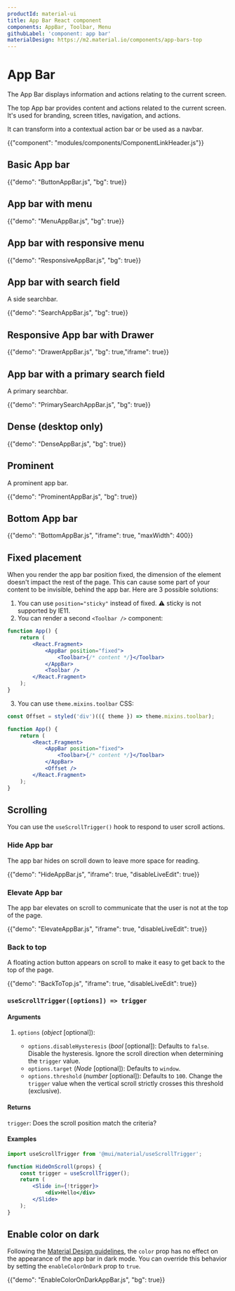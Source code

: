 ```yaml
---
productId: material-ui
title: App Bar React component
components: AppBar, Toolbar, Menu
githubLabel: 'component: app bar'
materialDesign: https://m2.material.io/components/app-bars-top
---
```


# App Bar

<p class="description">The App Bar displays information and actions relating to the current screen.</p>

The top App bar provides content and actions related to the current screen. It's used for branding, screen titles, navigation, and actions.

It can transform into a contextual action bar or be used as a navbar.

{{"component": "modules/components/ComponentLinkHeader.js"}}

## Basic App bar

{{"demo": "ButtonAppBar.js", "bg": true}}

## App bar with menu

{{"demo": "MenuAppBar.js", "bg": true}}

## App bar with responsive menu

{{"demo": "ResponsiveAppBar.js", "bg": true}}

## App bar with search field

A side searchbar.

{{"demo": "SearchAppBar.js", "bg": true}}

## Responsive App bar with Drawer

{{"demo": "DrawerAppBar.js", "bg": true,"iframe": true}}

## App bar with a primary search field

A primary searchbar.

{{"demo": "PrimarySearchAppBar.js", "bg": true}}

## Dense (desktop only)

{{"demo": "DenseAppBar.js", "bg": true}}

## Prominent

A prominent app bar.

{{"demo": "ProminentAppBar.js", "bg": true}}

## Bottom App bar

{{"demo": "BottomAppBar.js", "iframe": true, "maxWidth": 400}}

## Fixed placement

When you render the app bar position fixed, the dimension of the element doesn't impact the rest of the page. This can cause some part of your content to be invisible, behind the app bar. Here are 3 possible solutions:

1. You can use `position="sticky"` instead of fixed. ⚠️ sticky is not supported by IE11.
2. You can render a second `<Toolbar />` component:

```jsx
function App() {
	return (
		<React.Fragment>
			<AppBar position="fixed">
				<Toolbar>{/* content */}</Toolbar>
			</AppBar>
			<Toolbar />
		</React.Fragment>
	);
}
```

3. You can use `theme.mixins.toolbar` CSS:

```jsx
const Offset = styled('div')(({ theme }) => theme.mixins.toolbar);

function App() {
	return (
		<React.Fragment>
			<AppBar position="fixed">
				<Toolbar>{/* content */}</Toolbar>
			</AppBar>
			<Offset />
		</React.Fragment>
	);
}
```

## Scrolling

You can use the `useScrollTrigger()` hook to respond to user scroll actions.

### Hide App bar

The app bar hides on scroll down to leave more space for reading.

{{"demo": "HideAppBar.js", "iframe": true, "disableLiveEdit": true}}

### Elevate App bar

The app bar elevates on scroll to communicate that the user is not at the top of the page.

{{"demo": "ElevateAppBar.js", "iframe": true, "disableLiveEdit": true}}

### Back to top

A floating action button appears on scroll to make it easy to get back to the top of the page.

{{"demo": "BackToTop.js", "iframe": true, "disableLiveEdit": true}}

### `useScrollTrigger([options]) => trigger`

#### Arguments

1. `options` (_object_ [optional]):

    - `options.disableHysteresis` (_bool_ [optional]): Defaults to `false`. Disable the hysteresis. Ignore the scroll direction when determining the `trigger` value.
    - `options.target` (_Node_ [optional]): Defaults to `window`.
    - `options.threshold` (_number_ [optional]): Defaults to `100`. Change the `trigger` value when the vertical scroll strictly crosses this threshold (exclusive).

#### Returns

`trigger`: Does the scroll position match the criteria?

#### Examples

```jsx
import useScrollTrigger from '@mui/material/useScrollTrigger';

function HideOnScroll(props) {
	const trigger = useScrollTrigger();
	return (
		<Slide in={!trigger}>
			<div>Hello</div>
		</Slide>
	);
}
```

## Enable color on dark

Following the [Material Design guidelines](https://m2.material.io/design/color/dark-theme.html), the `color` prop has no effect on the appearance of the app bar in dark mode.
You can override this behavior by setting the `enableColorOnDark` prop to `true`.

{{"demo": "EnableColorOnDarkAppBar.js", "bg": true}}
